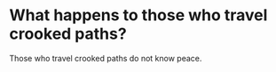 # What happens to those who travel crooked paths?

Those who travel crooked paths do not know peace.

